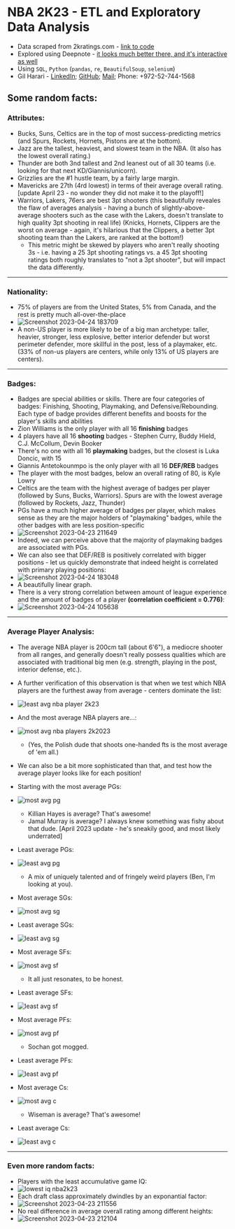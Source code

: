 # NBA 2K23 - ETL and Exploratory Data Analysis

* Data scraped from 2kratings.com - [link to code](https://github.com/gilha/nba-2k23-etl-and-data-analysis/blob/main/nba2k23_ETL_scraping.ipynb)
* Explored using Deepnote - [it looks much better there, and it's interactive as well](https://deepnote.com/workspace/myspace-48fd-0eac2a92-5a71-4337-8f15-180141a776a8/project/nba2k23data-f770f9fc-15a2-479f-b902-8fcc18f53535/notebook/nba2k23_exploratory_data_analysis-229786d9262e4ee2b959350f970cf925)
* Using `SQL`, `Python` (`pandas`, `re`, `BeautifulSoup`, `selenium`)
* Gil Harari - [LinkedIn](https://www.linkedin.com/in/gilharari/); [GitHub](https://github.com/gilha); [Mail](mailto:gil1996@gmail.com); Phone: +972-52-744-1568

## Some random facts:
### Attributes:
- Bucks, Suns, Celtics are in the top of most success-predicting metrics (and Spurs, Rockets, Hornets, Pistons are at the bottom).
- Jazz are the tallest, heaviest, and slowest team in the NBA. (It also has the lowest overall rating.)
- Thunder are both 3nd tallest and 2nd leanest out of all 30 teams (i.e. looking for that next KD/Giannis/unicorn).
- Grizzlies are the #1 hustle team, by a fairly large margin.
- Mavericks are 27th (4rd lowest) in terms of their average overall rating. [update April 23 - no wonder they did not make it to the playoff!]
- Warriors, Lakers, 76ers are best 3pt shooters (this beautifully reveales the flaw of averages analysis - having a bunch of slightly-above-average shooters such as the case with the Lakers, doesn't translate to high quality 3pt shooting in real life) (Knicks, Hornets, Clippers are the worst on average - again, it's hilarious that the Clippers, a better 3pt shooting team than the Lakers, are ranked at the bottom!)
  - This metric might be skewed by players who aren't really shooting 3s - i.e. having a 25 3pt shooting ratings vs. a 45 3pt shooting ratings both roughly translates to "not a 3pt shooter", but will impact the data differently. 

-----------------------

### Nationality:
* 75% of players are from the United States, 5% from Canada, and the rest is pretty much all-over-the-place
* ![Screenshot 2023-04-24 183709](https://user-images.githubusercontent.com/18117093/234046246-bc122e32-b70c-46db-85aa-9747c2379b61.png)
* A non-US player is more likely to be of a big man archetype: taller, heavier, stronger, less explosive, better interior defender but worst perimeter defender, more skillful in the post, less of a playmaker, etc. (33% of non-us players are centers, while only 13% of US players are centers).

--------------------------

### Badges:
* Badges are special abilities or skills. There are four categories of badges: Finishing, Shooting, Playmaking, and Defensive/Rebounding. Each type of badge provides different benefits and boosts for the player's skills and abilities
* Zion Williams is the only player with all 16 **finishing** badges
* 4 players have all 16 **shooting** badges - Stephen Curry, Buddy Hield, C.J. McCollum, Devin Booker 
* There's no one with all 16 **playmaking** badges, but the closest is Luka Doncic, with 15
* Giannis Antetokounmpo is the only player with all 16 **DEF/REB** badges
* The player with the most badges, below an overall rating of 80, is Kyle Lowry
* Celtics are the team with the highest average of badges per player (followed by Suns, Bucks, Warriors). Spurs are with the lowest average (followed by Rockets, Jazz, Thunder)
* PGs have a much higher average of badges per player, which makes sense as they are the major holders of "playmaking" badges, while the other badges with are less position-specific
* ![Screenshot 2023-04-23 211649](https://user-images.githubusercontent.com/18117093/234043985-755d7e85-aa1c-40ef-bc48-51cad6a9944e.png)
* Indeed, we can perceive above that the majority of playmaking badges are associated with PGs.
* We can also see that DEF/REB is positively correlated with bigger positions - let us quickly demonstrate that indeed height is correlated with primary playing positions:
* ![Screenshot 2023-04-24 183048](https://user-images.githubusercontent.com/18117093/234044457-0c763d60-1469-4e22-bb36-7c4fab7d1f3d.png)
* A beautifully linear graph.
* There is a very strong correlation between amount of league experience and the amount of badges of a player **(correlation coefficient = 0.776)**:
* ![Screenshot 2023-04-24 105638](https://user-images.githubusercontent.com/18117093/234044783-cd80c27b-0fdf-4ea5-be7b-eee4af45e91d.png)

--------------------------

### Average Player Analysis:
* The average NBA player is 200cm tall (about 6'6"), a mediocre shooter from all ranges, and generally doesn't really possess qualities which are associated with traditional big men (e.g. strength, playing in the post, interior defense, etc.). 
* A further verification of this observation is that when we test which NBA players are the furthest away from average - centers dominate the list:
* ![least avg nba player 2k23](https://user-images.githubusercontent.com/18117093/220134122-f35cf5ce-4863-49b6-9f35-31ab2a536ed8.png)
* And the most average NBA players are...:
* ![most avg nba players 2k2023](https://user-images.githubusercontent.com/18117093/220134252-38db22a6-e303-4cc5-8c42-6280fdd95f33.png)
  *  (Yes, the Polish dude that shoots one-handed fts is the most average of 'em all.)

* We can also be a bit more sophisticated than that, and test how the average player looks like for each position!
* Starting with the most average PGs:
* ![most avg pg](https://user-images.githubusercontent.com/18117093/220134902-7fbd8e45-4ced-4944-8f3c-c02325d87c5e.png)
  * Killian Hayes is average? That's awesome!
  * Jamal Murray is average? I always knew something was fishy about that dude. [April 2023 update - he's sneakily good, and most likely underrated]
* Least average PGs:
* ![least avg pg](https://user-images.githubusercontent.com/18117093/220135346-cdd8a5e6-f4f7-4bf7-8e4d-da6476cddb84.png)
  * A mix of uniquely talented and of fringely weird players (Ben, I'm looking at you).
* Most average SGs:
* ![most avg sg](https://user-images.githubusercontent.com/18117093/220136154-8b015377-8fd6-4440-ba7c-c5c56efd8f78.png)
* Least average SGs:
* ![least avg sg](https://user-images.githubusercontent.com/18117093/220136388-e5056e08-80cf-4e05-8729-7da4380bd469.png)
* Most average SFs:
* ![most avg sf](https://user-images.githubusercontent.com/18117093/220136721-08297e6b-399e-4979-9ae4-65e92b4d9910.png)
  * It all just resonates, to be honest.
* Least average SFs:
* ![least avg sf](https://user-images.githubusercontent.com/18117093/220136956-329d0790-3d5d-4ae0-8469-f1b9bf6f5f35.png)
* Most average PFs:
* ![most avg pf](https://user-images.githubusercontent.com/18117093/220137246-ff59ed6c-26d9-457d-9239-df63fefb3f34.png)
  * Sochan got mogged.
* Least average PFs:
* ![least avg pf](https://user-images.githubusercontent.com/18117093/220137533-412c99ae-a6a1-4021-8028-1b4fb137be88.png)
* Most average Cs:
* ![most avg c](https://user-images.githubusercontent.com/18117093/220137698-7063887a-d49d-407a-8f21-fbe4350452cf.png)
  * Wiseman is average? That's awesome!
* Least average Cs:
* ![least avg c](https://user-images.githubusercontent.com/18117093/220138008-2f64014c-1842-419c-8449-7ea660507c04.png)

----------------------

### Even more random facts:
* Players with the least accumulative game IQ:
* ![lowest iq nba2k23](https://user-images.githubusercontent.com/18117093/220132328-6692b613-a6f6-40e5-a34d-1b40a4751aa5.png)
* Each draft class approximately dwindles by an exponantial factor:
* ![Screenshot 2023-04-23 211556](https://user-images.githubusercontent.com/18117093/234047188-f1eeb51f-61b3-4afb-8122-65b16ec5d23e.png)
* No real difference in average overall rating among different heights:
* ![Screenshot 2023-04-23 212104](https://user-images.githubusercontent.com/18117093/234047261-34efba1b-44bb-4baf-a56c-e5c643f18e4b.png)







